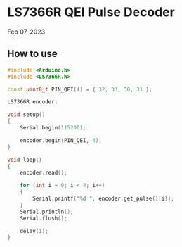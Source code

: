 # LS7366R QEI Pulse Decoder

Feb 07, 2023

## How to use

```cpp
#include <Arduino.h>
#include <LS7366R.h>

const uint8_t PIN_QEI[4] = { 32, 33, 30, 31 };

LS7366R encoder;

void setup()
{
    Serial.begin(115200);

    encoder.begin(PIN_QEI, 4);
}

void loop()
{
    encoder.read();

    for (int i = 0; i < 4; i++)
    {
        Serial.printf("%d ", encoder.get_pulse()[i]);
    }
    Serial.println();
    Serial.flush();

    delay(1);
}
```
